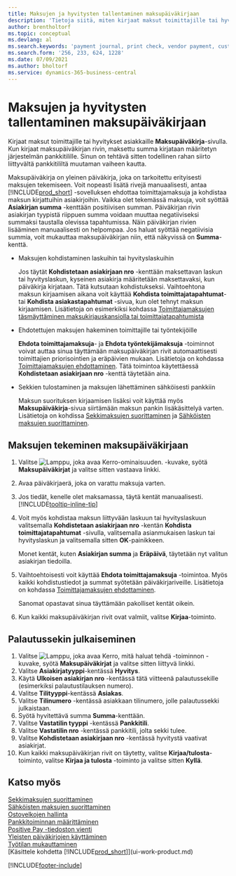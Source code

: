 ```yaml
---
title: Maksujen ja hyvitysten tallentaminen maksupäiväkirjaan
description: 'Tietoja siitä, miten kirjaat maksut toimittajille tai hyvitykset asiakkaille Maksupäiväkirja-sivulla.'
author: brentholtorf
ms.topic: conceptual
ms.devlang: al
ms.search.keywords: 'payment journal, print check, vendor payment, customer refund, refund check, creditor, debt, balance due, AP'
ms.search.form: '256, 233, 624, 1228'
ms.date: 07/09/2021
ms.author: bholtorf
ms.service: dynamics-365-business-central
---
```

# Maksujen ja hyvitysten tallentaminen maksupäiväkirjaan

Kirjaat maksut toimittajille tai hyvitykset asiakkaille **Maksupäiväkirja**-sivulla. Kun kirjaat maksupäiväkirjan rivin, maksettu summa kirjataan määritetyn järjestelmän pankkitilille. Sinun on tehtävä sitten todellinen rahan siirto liittyvältä pankkitililtä muutaman vaiheen kautta.  

Maksupäiväkirja on yleinen päiväkirja, joka on tarkoitettu erityisesti maksujen tekemiseen. Voit nopeasti lisätä rivejä manuaalisesti, antaa [!INCLUDE[prod_short](includes/prod_short.md)] -sovelluksen ehdottaa toimittajamaksuja ja kohdistaa maksun kirjattuihin asiakirjoihin. Vaikka olet tekemässä maksuja, voit syöttää **Asiakirjan summa** -kenttään positiivisen summan. Päiväkirjan rivin asiakirjan tyypistä riippuen summa voidaan muuttaa negatiiviseksi summaksi taustalla olevissa tapahtumissa. Näin päiväkirjan rivien lisääminen manuaalisesti on helpompaa. Jos haluat syöttää negatiivisia summia, voit mukauttaa maksupäiväkirjan niin, että näkyvissä on **Summa**-kenttä.  

- Maksujen kohdistaminen laskuihin tai hyvityslaskuihin

    Jos täytät **Kohdistetaan asiakirjaan nro** -kenttään maksettavan laskun tai hyvityslaskun, kyseinen asiakirja määritetään maksettavaksi, kun päiväkirja kirjataan. Tätä kutsutaan kohdistukseksi. Vaihtoehtona maksun kirjaamisen aikana voit käyttää **Kohdista toimittajatapahtumat**- tai **Kohdista asiakastapahtumat** -sivua, kun olet tehnyt maksun kirjaamisen. Lisätietoja on esimerkiksi kohdassa [Toimittajamaksujen täsmäyttäminen maksukirjauskansiolla tai toimittajatapahtumista](payables-how-apply-purchase-transactions-manually.md)  

- Ehdotettujen maksujen hakeminen toimittajille tai työntekijöille

    **Ehdota toimittajamaksuja**- ja **Ehdota työntekijämaksuja** -toiminnot voivat auttaa sinua täyttämään maksupäiväkirjan rivit automaattisesti toimittajien priorisointien ja eräpäivien mukaan. Lisätietoja on kohdassa [Toimittajamaksujen ehdottaminen](payables-how-suggest-vendor-payments.md). Tätä toimintoa käytettäessä **Kohdistetaan asiakirjaan nro** -kenttä täytetään aina.  

- Sekkien tulostaminen ja maksujen lähettäminen sähköisesti pankkiin

    Maksun suorituksen kirjaamisen lisäksi voit käyttää myös **Maksupäiväkirja**-sivua siirtämään maksun pankin lisäkäsittelyä varten. Lisätietoja on kohdissa [Sekkimaksujen suorittaminen](payables-how-work-checks.md) ja [Sähköisten maksujen suorittaminen](finance-make-payments-with-bank-data-conversion-service-or-sepa-credit-transfer.md#exporting-payments-to-a-bank-file).  

## Maksujen tekeminen maksupäiväkirjaan

1. Valitse ![Lamppu, joka avaa Kerro-ominaisuuden.](media/ui-search/search_small.png "Kerro, mitä haluat tehdä") -kuvake, syötä **Maksupäiväkirjat** ja valitse sitten vastaava linkki.
2. Avaa päiväkirjaerä, joka on varattu maksuja varten.
3. Jos tiedät, kenelle olet maksamassa, täytä kentät manuaalisesti. [!INCLUDE[tooltip-inline-tip](includes/tooltip-inline-tip_md.md)]
4. Voit myös kohdistaa maksun liittyvään laskuun tai hyvityslaskuun valitsemalla **Kohdistetaan asiakirjaan nro** -kentän **Kohdista toimittajatapahtumat** -sivulla, valitsemalla asianmukaisen laskun tai hyvityslaskun ja valitsemalla sitten **OK**-painikkeen.

    Monet kentät, kuten **Asiakirjan summa** ja **Eräpäivä**, täytetään nyt valitun asiakirjan tiedoilla.
5. Vaihtoehtoisesti voit käyttää **Ehdota toimittajamaksuja** -toimintoa. Myös kaikki kohdistustiedot ja summat syötetään päiväkirjariveille. Lisätietoja on kohdassa [Toimittajamaksujen ehdottaminen](payables-how-suggest-vendor-payments.md).

    Sanomat opastavat sinua täyttämään pakolliset kentät oikein.
6. Kun kaikki maksupäiväkirjan rivit ovat valmiit, valitse **Kirjaa**-toiminto.


## Palautussekin julkaiseminen

1. Valitse ![Lamppu, joka avaa Kerro, mitä haluat tehdä -toiminnon](media/ui-search/search_small.png "Kerro, mitä haluat tehdä") -kuvake, syötä **Maksupäiväkirjat** ja valitse sitten liittyvä linkki.
2. Valitse **Asiakirjatyyppi**-kentässä **Hyvitys**.  
3. Käytä **Ulkoisen asiakirjan nro** -kentässä tätä viitteenä palautussekille (esimerkiksi palautustilauksen numero).  
4. Valitse **Tilityyppi**-kentässä **Asiakas**.  
5. Valitse **Tilinumero** -kentässä asiakkaan tilinumero, jolle palautussekki julkaistaan.  
6. Syötä hyvitettävä summa **Summa**-kenttään.  
7. Valitse **Vastatilin tyyppi** -kentässä **Pankkitili**.  
8. Valitse **Vastatilin nro** -kentässä pankkitili, jolta sekki tulee.  
9. Valitse **Kohdistetaan asiakirjaan nro** -kentässä hyvitystä vaativat asiakirjat.  
10. Kun kaikki maksupäiväkirjan rivit on täytetty, valitse **Kirjaa/tulosta**-toiminto, valitse **Kirjaa ja tulosta** -toiminto ja valitse sitten **Kyllä**.  
  

## Katso myös
[Sekkimaksujen suorittaminen](payables-how-work-checks.md)  
[Sähköisten maksujen suorittaminen](finance-make-payments-with-bank-data-conversion-service-or-sepa-credit-transfer.md#exporting-payments-to-a-bank-file)  
[Ostovelkojen hallinta](payables-manage-payables.md)  
[Pankkitoiminnan määrittäminen](bank-setup-banking.md)  
[Positive Pay -tiedoston vienti](finance-how-positive-pay.md)  
[Yleisten päiväkirjojen käyttäminen](ui-work-general-journals.md)  
[Työtilan mukauttaminen](ui-personalization-user.md)  
[Käsittele kohdetta [!INCLUDE[prod_short](includes/prod_short.md)]](ui-work-product.md)  


[!INCLUDE[footer-include](includes/footer-banner.md)]
